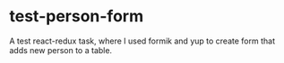 # test-person-form
A test react-redux task, where I used formik and yup to create form that adds new person to a table.
